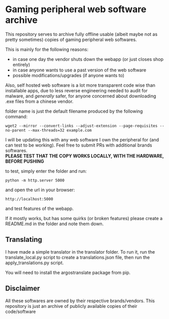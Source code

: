 # Gaming peripheral web software archive

This repository serves to archive fully offline usable (albeit maybe not as pretty sometimes) copies of gaming peripheral web softwares.
  
This is mainly for the following reasons:
- in case one day the vendor shuts down the webapp (or just closes shop entirely)
- in case anyone wants to use a past version of the web software
- possible modifications/upgrades (if anyone wants to)

Also, self hosted web software is a lot more transparent code wise than installable apps, due to less reverse engineering needed to audit for malware, and *generally* safer, for anyone concerned about downloading .exe files from a chinese vendor. 

folder name is just the default filename produced by the following command:
```
wget2 --mirror --convert-links --adjust-extension --page-requisites --no-parent --max-threads=32 example.com
```

I will be updating this with any web software I own the peripheral for (and can test to be working). Feel free to submit PRs with additional brands softwares.   
**PLEASE TEST THAT THE COPY WORKS LOCALLY, WITH THE HARDWARE, BEFORE PUSHING**

to test, simply enter the folder and run:
```
python -m http.server 5000
```

and open the url in your browser:
```
http://localhost:5000
```

and test features of the webapp.  

If it mostly works, but has some quirks (or broken features) please create a README.md in the folder and note them down.

## Translating
I have made a simple translator in the translator folder. To run it, run the translate_local.py script to create a translations.json file, then run the apply_translations.py script.

You will need to install the argostranslate package from pip.

## Disclaimer
All these softwares are owned by their respective brands/vendors. This repository is just an archive of publicly available copies of their code/software
